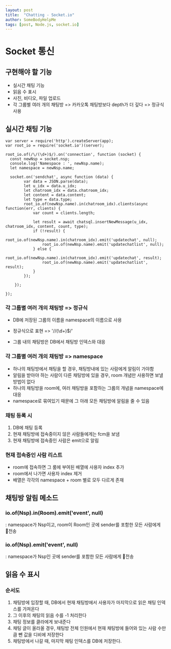 ```yaml
---
layout: post
title:  "Chatting - Socket.io"
author: SomeBodyHelpMe
tags: [post, Node.js, socket.io]
---
```

# Socket 통신

## 구현해야 할 기능

* 실시간 채팅 기능
* 읽음 수 표시
* 사진, 비디오, 파일 업로드
* 각 그룹별 여러 개의 채팅방 => 카카오톡 채팅방보다 depth가 더 깊다 => 정규식 사용



## 실시간 채팅 기능

```
var server = require('http').createServer(app);
var root_io = require('socket.io')(server);

root_io.of(/\/(\d+)$/).on('connection', function (socket) {
  const newNsp = socket.nsp;
  console.log('Namespace : ', newNsp.name);
  let namespace = newNsp.name;
  
  socket.on('sendchat', async function (data) {
		var data = JSON.parse(data);
		let u_idx = data.u_idx;
		let chatroom_idx = data.chatroom_idx;
		let content = data.content;
		let type = data.type;
		root_io.of(newNsp.name).in(chatroom_idx).clients(async function(err, clients) {
			var count = clients.length;
			
			let result = await chatsql.insertNewMessage(u_idx, chatroom_idx, content, count, type);
			if (!result) {
				root_io.of(newNsp.name).in(chatroom_idx).emit('updatechat', null);
				root_io.of(newNsp.name).emit('updatechatlist', null);
			} else {
				root_io.of(newNsp.name).in(chatroom_idx).emit('updatechat', result);
				root_io.of(newNsp.name).emit('updatechatlist', result);
			}
		});
		
	});
  
});
```

### 각 그룹별 여러 개의 채팅방 => 정규식

* DB에 저장된 그룹의 이름을 namespace의 이름으로 사용

* 정규식으로 표현 => '/\/(\d+)$/' 

* 그룹 내의 채팅방은 DB에서 채팅방 인덱스와 대응



### 각 그룹별 여러 개의 채팅방 => namespace

* 하나의 채팅방에서 채팅을 할 경우, 채팅방내에 있는 사람에게 알림이 가야함
* 알림을 받아야 하는 사람이 다른 채팅방에 있을 경우, room 개념만 사용하면 보낼 방법이 없다
* 하나의 채팅방을 room에, 여러 채팅방을 포함하는 그룹의 개념을 namespace에 대응
* namespace로 묶여있기 때문에 그 아래 모든 채팅방에 알림을 줄 수 있음



### 채팅 등록 시

1. DB에 채팅 등록
2. 현재 채팅방에 접속중이지 않은 사람들에게는 fcm을 보냄
3. 현재 채팅방에 접속중인 사람은 emit으로 알림



### 현재 접속중인 사람 리스트

* room에 접속하면 그 룸에 부여된 배열에 사용자 index 추가
* room에서 나가면 사용자 index 제거
* 배열은 각각의 namespace + room 별로 모두 다르게 존재



## 채팅방 알림 메소드

### io.of(Nsp).in(Room).emit('event', null)

: namespace가 Nsp이고, room이 Room인 곳에 sender를 포함한 모든 사람에게 전송

### io.of(Nsp).emit('event', null)

: namespace가 Nsp인 곳에 sender를 포함한 모든 사람에게 전송



## 읽음 수 표시

### 순서도

1. 채팅방에 입장할 때, DB에서 현재 채팅방에서 사용자가 마지막으로 읽은 채팅 인덱스를 가져온다
2. 그 이후의 채팅의 읽음 수를 -1 처리한다
3. 채팅 정보를 클라에게 보내준다
4. 채팅 글이 올라올 경우, 채팅방 전체 인원에서 현재 채팅방에 들어와 있는 사람 수만큼 뺀 값을 디비에 저장한다
5. 채팅방에서 나갈 때, 마지막 채팅 인덱스를 DB에 저장한다.







